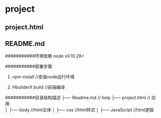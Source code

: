 # project
## project.html
## README.md

###########环境依赖
node v0.10.28+
 
###########部署步骤
 
1. npm install  //安装node运行环境
 
2. HbuliderX build   //前端编译
 
 
###########目录结构描述
├── Readme.md                   // help
├── project.html                // 应用  
│   ├── body                    //html主体
│   ├── css                     //html样式
│   ├── JavaScript              //html逻辑

